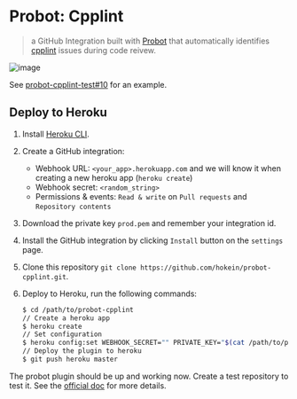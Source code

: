 # Probot: Cpplint

> a GitHub Integration built with [Probot](https://github.com/probot/probot)
that automatically identifies [cpplint](https://github.com/google/styleguide/tree/gh-pages/cpplint)
issues during code reivew.

![image](https://cloud.githubusercontent.com/assets/2557445/25150046/e7a09e46-2480-11e7-9407-a66e42c66ff5.png)

See [probot-cpplint-test#10](https://github.com/hokein/probot-cpplint-test/pull/10)
for an example.

## Deploy to Heroku

1. Install [Heroku CLI](https://devcenter.heroku.com/articles/heroku-cli).

2. Create a GitHub integration:
   * Webhook URL: `<your_app>.herokuapp.com` and we will know it when creating a
     new heroku app (`heroku create`)
   * Webhook secret: `<random_string>`
   * Permissions & events: `Read & write` on `Pull requests` and `Repository contents`

3. Download the private key `prod.pem` and remember your integration id.

4. Install the GitHub integration by clicking `Install` button on the `settings`
page.

5. Clone this repository `git clone https://github.com/hokein/probot-cpplint.git`.

6. Deploy to Heroku, run the following commands:

     ```bash
     $ cd /path/to/probot-cpplint
     // Create a heroku app
     $ heroku create
     // Set configuration
     $ heroku config:set WEBHOOK_SECRET="" PRIVATE_KEY="$(cat /path/to/prod.pem)" INTEGRATION_ID=<integration_id>
     // Deploy the plugin to heroku
     $ git push heroku master
     ```

The probot plugin should be up and working now. Create a test repository to test
it. See the [official doc](https://github.com/probot/probot/blob/master/docs/deployment.md#deploy)
for more details.
